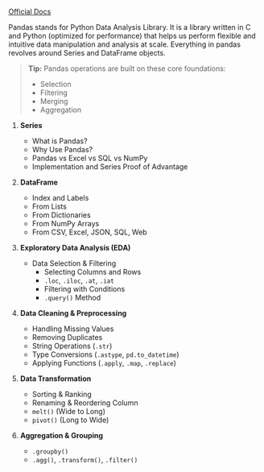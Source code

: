 [Official Docs](https://pandas.pydata.org/docs/user_guide/index.html)

Pandas stands for Python Data Analysis Library. It is a library written in C and Python (optimized for performance) that helps us perform flexible and intuitive data manipulation and analysis at scale. Everything in pandas revolves around Series and DataFrame objects.

> **Tip:** Pandas operations are built on these core foundations:
>
> - Selection
> - Filtering
> - Merging
> - Aggregation

1. **Series**

   - What is Pandas?
   - Why Use Pandas?
   - Pandas vs Excel vs SQL vs NumPy
   - Implementation and Series Proof of Advantage

2. **DataFrame**

   - Index and Labels
   - From Lists
   - From Dictionaries
   - From NumPy Arrays
   - From CSV, Excel, JSON, SQL, Web

3. **Exploratory Data Analysis (EDA)**

   - Data Selection & Filtering
     - Selecting Columns and Rows
     - `.loc`, `.iloc`, `.at`, `.iat`
     - Filtering with Conditions
     - `.query()` Method

4. **Data Cleaning & Preprocessing**

   - Handling Missing Values
   - Removing Duplicates
   - String Operations (`.str`)
   - Type Conversions (`.astype`, `pd.to_datetime`)
   - Applying Functions (`.apply`, `.map`, `.replace`)

5. **Data Transformation**

   - Sorting & Ranking
   - Renaming & Reordering Column
   - `melt()` (Wide to Long)
   - `pivot()` (Long to Wide)

6. **Aggregation & Grouping**

   - `.groupby()`
   - `.agg()`, `.transform()`, `.filter()`
